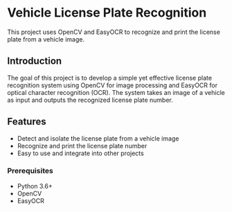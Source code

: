 # Vehicle License Plate Recognition

This project uses OpenCV and EasyOCR to recognize and print the license plate from a vehicle image.

## Introduction

The goal of this project is to develop a simple yet effective license plate recognition system using OpenCV for image processing and EasyOCR for optical character recognition (OCR). The system takes an image of a vehicle as input and outputs the recognized license plate number.

## Features

- Detect and isolate the license plate from a vehicle image
- Recognize and print the license plate number
- Easy to use and integrate into other projects

### Prerequisites

- Python 3.6+
- OpenCV
- EasyOCR
